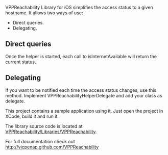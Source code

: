 VPPReachability Library for iOS simplifies the access status to a given hostname. 
It allows two ways of use:
 
 - Direct queries.
 - Delegating.

## Direct queries

Once the helper is started, each call to isInternetAvailable will return the 
current status. 
 
## Delegating

If you want to be notified each time the access status changes, use this method.
Implement VPPReachabilityHelperDelegate and add your class as delegate.

This project contains a sample application using it. Just open the project in 
XCode, build it and run it. 

The library source code is located at [VPPReachability/Libraries/VPPReachability](https://github.com/vicpenap/VPPReachability/tree/master/VPPReachability/Libraries/VPPReachability).

For full documentation check out 
http://vicpenap.github.com/VPPReachability
